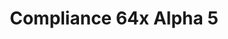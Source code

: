---
layout: post
title: Compliance 64x Alpha 5
permalink: /compliance64x/A5
header-img: https://database.faithfulpack.net/images/website/posts/64x/A5.jpg

long_text: Hello everyone! Today, new update with even more additions and tweaks. Like we said last week, new entities have appeared like spiders, slime and even the most loved ghast as well as a brand new log texture and more various tweaks around the pack as always! Enjoy this new update!

download:
  - Java - 1.16.5 (CurseForge):
    - https://www.curseforge.com/minecraft/texture-packs/faithful-64x/files/3278089
  - Java - 1.16.5 (GitHub):
    - https://github.com/Faithful-Resource-Pack/Faithful-Java-64x/releases/download/A5/Faithful-Java-64x-Jappa-Alpha-5.zip
  - Bedrock - 1.16.220 (GitHub):
    - https://github.com/Faithful-Resource-Pack/Faithful-Bedrock-64x/releases/download/alpha-5/Compliance_64x_Bedrock_-_Alpha_5.mcpack
---